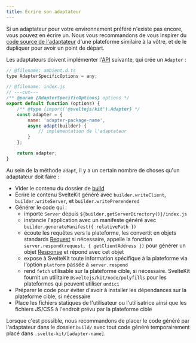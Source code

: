 ```yaml
---
title: Écrire son adaptateur
---
```


Si un adaptateur pour votre environnement préféré n'existe pas encore, vous pouvez en écrire un. Nous vous recommandons de vous inspirer du [code source de l'adaptateur](https://github.com/sveltejs/kit/tree/master/packages) d'une plateforme similaire à la vôtre, et de le dupliquer pour avoir un point de départ.

Les adaptateurs doivent implémenter l'<span class="vo">[API](PUBLIC_SVELTE_SITE_URL/docs/development#api)</span> suivante, qui crée un `Adapter` :

```js
// @filename: ambient.d.ts
type AdapterSpecificOptions = any;

// @filename: index.js
// ---cut---
/** @param {AdapterSpecificOptions} options */
export default function (options) {
	/** @type {import('@sveltejs/kit').Adapter} */
	const adapter = {
		name: 'adapter-package-name',
		async adapt(builder) {
			// implémentation de l'adaptateur
		}
	};

	return adapter;
}
```

Au sein de la méthode `adapt`, il y a un certain nombre de choses qu'un adaptateur doit faire :
- Vider le contenu du dossier de <span class="vo">[build](PUBLIC_SVELTE_SITE_URL/docs/development#build)</span>
- Écrire le contenu SvelteKit généré avec `builder.writeClient`, `builder.writeServer`, et `builder.writePrerendered`
- Générer le code qui :
	- importe `Server` depuis `${builder.getServerDirectory()}/index.js`
	- instancie l'application avec un manifeste généré avec `builder.generateManifest({ relativePath })`
	- écoute les requêtes vers la plateforme, les convertit en objets standards [Request](https://developer.mozilla.org/fr/docs/Web/API/Request) si nécessaire, appelle la fonction `server.respond(request, { getClientAddress })` pour générer un objet [Response](https://developer.mozilla.org/fr/docs/Web/API/Response) et répond avec cet objet
	- expose à SvelteKit toute information spécifique à la plateforme via l'option `platform` passée à `server.respond`
	- rend `fetch` utilisable sur la plateforme cible, si nécessaire. SvelteKit fournit un utilitaire `@sveltejs/kit/node/polyfills` pour les plateformes qui peuvent utiliser `undici`
- Préparer le code pour éviter d'avoir à installer les dépendances sur la plateforme cible, si nécessaire
- Place les fichiers statiques de l'utilisateur ou l'utilisatrice ainsi que les fichiers JS/CSS à l'endroit prévu par la plateforme cible

Lorsque c'est possible, nous recommandons de placer le code généré par l'adaptateur dans le dossier `build/` avec tout code généré temporairement placé dans `.svelte-kit/[adapter-name]`.
